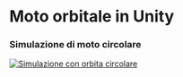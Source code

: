 # Moto orbitale in Unity

### Simulazione di moto circolare

[![Simulazione con orbita circolare](https://dl.dropboxusercontent.com/s/u7zr032aijgpe6j/diagram2.png?dl=1)](https://dl.dropboxusercontent.com/s/bu9hofko5hswmkk/Circular01.mp4?dl=0)
